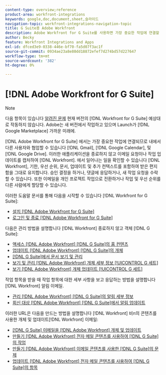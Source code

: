 ```yaml
---
content-type: overview;reference
product-area: workfront-integrations
keywords: google,doc,document,sheet,슬라이드
navigation-topic: workfront-integrations-navigation-topic
title: G Suite용 Adobe Workfront
description: Adobe Workfront for G Suite를 사용하면 가장 중요한 작업에 연결할 수 있으며 Gmail, Google Calendar 및 Google Drive를 유지하면서 다른 사용자와 협업할 수 있습니다. 이러한 애플리케이션을 종료하지 않고 이메일 요청 또는 작업 업데이트를 캡처하여 Workfront에 추가할 수 있습니다. 기한, 우선 순위, 문서, 업데이트 및 추가 컨텍스트를 포함하여 Workfront에서 발생하는 내용을 상자를 그대로 표시할 수 있습니다. 승인 결정을 하거나, 댓글에 응답하거나, 새 작업 요청을 수락할 수 있습니다. 또한 이메일을 개인 프로젝트 작업으로 전환하거나 작업 및 우선 순위를 다른 사람에게 할당할 수 있습니다.
author: Becky
feature: Workfront Integrations and Apps
exl-id: dfced3e9-0338-446e-bf70-fa5d07f3ac1f
source-git-commit: 0934ae23a8e80dd18872efef7d274bd57d227647
workflow-type: tm+mt
source-wordcount: '382'
ht-degree: 0%

---
```


# [!DNL Adobe Workfront for G Suite]

>[!NOTE]
>
>다음 항목이 있습니다 [알려진 문제](https://experienceleague.adobe.com/docs/workfront-known-issues/issues/new-workfront-experience/wf-current/wf-integrations-error-when-opening-wf-for-gsuite.html?lang=en) 현재 버전의 [!DNL Workfront for G Suite] 예상대로 작동하지 않습니다. Adobe는 새 버전에서 작업하고 있으며 Launch가 [!DNL Google Marketplace] 가까운 미래에.

[!DNL Adobe Workfront for G Suite] 에서는 가장 중요한 작업에 연결되므로 내에서 다른 사용자와 협업할 수 있습니다 [!DNL Gmail], [!DNL Google Calendar], 및 [!DNL Google Drive]. 이러한 애플리케이션을 종료하지 않고 이메일 요청이나 작업 업데이트를 캡처하여 [!DNL Workfront]. 에서 일어나는 일을 확인할 수 있습니다 [!DNL Workfront], 기한, 우선 순위, 문서, 업데이트 및 추가 컨텍스트를 포함하여 받은 편지함을 그대로 유지합니다. 승인 결정을 하거나, 댓글에 응답하거나, 새 작업 요청을 수락할 수 있습니다. 또한 이메일을 개인 프로젝트 작업으로 전환하거나 작업 및 우선 순위를 다른 사람에게 할당할 수 있습니다.

이러한 도움말 문서를 통해 다음을 시작할 수 있습니다 [!DNL Workfront for G Suite]:

* [설치 [!DNL Adobe Workfront for G Suite]](../../workfront-integrations-and-apps/workfront-for-g-suite/install-workfront-for-gsuite.md)
* [로그인 및 종료 [!DNL Adobe Workfront for G Suite]](../../workfront-integrations-and-apps/workfront-for-g-suite/log-in-and-out-wf-for-gsuite.md)

다음은 관리 방법을 설명합니다 [!DNL Workfront] 종료하지 않고 객체 [!DNL G Suite]:

* [액세스 [!DNL Adobe Workfront] [!DNL G Suite]의 홈 컨텐츠](../../workfront-integrations-and-apps/workfront-for-g-suite/access-wf-home-content-from-g-suite.md)
* [업데이트 [!DNL Adobe Workfront] [!DNL G Suite]의 개체](../../workfront-integrations-and-apps/workfront-for-g-suite/update-a-workfront-object-in-gsuite.md)
* [[!DNL G Suite]에서 문서 보기 및 관리](../../workfront-integrations-and-apps/workfront-for-g-suite/view-and-manage-documents-in-gsuite.md)
* [보기 및 관리 [!DNL Adobe Workfront] 개체 세부 정보 [!UICONTROL G 세트]](../../workfront-integrations-and-apps/workfront-for-g-suite/view-manage-work-item-details-in-gsuite.md)
* [보기 [!DNL Adobe Workfront] 개체 업데이트 [!UICONTROL G 세트]](../../workfront-integrations-and-apps/workfront-for-g-suite/view-object-updates-in-gsuite.md)

작업 항목을 받을 때 작업 항목에 대한 세부 사항을 보고 응답하는 방법을 설명합니다 [!DNL Workfront] 알림 이메일.

* [관리 [!DNL Adobe Workfront] [!DNL G Suite]의 알림 세부 정보](../../workfront-integrations-and-apps/workfront-for-g-suite/manage-wf-email-notification-details-in-gsuite.md)
* [회신 대상 [!DNL Adobe Workfront] [!DNL G Suite]에서 알림 업데이트](../../workfront-integrations-and-apps/workfront-for-g-suite/reply-to-wf-update-notification-from-gsuite.md)

이러한 URL은 다음을 만드는 방법을 설명합니다 [!DNL Workfront] 비n의 콘텐츠를 사용한 개체 및 업데이트[!DNL Workfront] 이메일:

* [[!DNL G Suite] 이메일을 [!DNL Adobe Workfront] 개체 및 업데이트](../../workfront-integrations-and-apps/workfront-for-g-suite/turn-gsuite-emails-into-wf-objects-and-updates.md)
* [만들기 [!DNL Adobe Workfront] 전자 메일 콘텐츠를 사용하여 [!DNL G Suite]의 작업](../../workfront-integrations-and-apps/workfront-for-g-suite/create-wf-task-in-gsuite-using-email-content.md)
* [만들기 [!DNL Adobe Workfront] 이메일 콘텐츠를 사용한 [!DNL G Suite]의 문제](../../workfront-integrations-and-apps/workfront-for-g-suite/create-wf-issue-in-g-suite-using-email-content.md)
* [업데이트 [!DNL Adobe Workfront] 전자 메일 콘텐츠를 사용하여 [!DNL G Suite]의 항목](../../workfront-integrations-and-apps/workfront-for-g-suite/update-wf-item-using-email-content.md)
